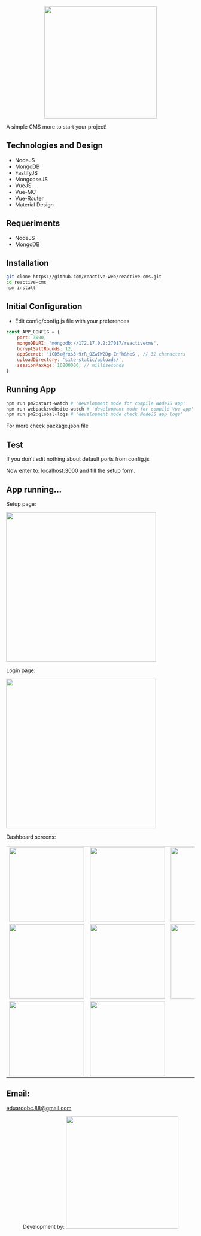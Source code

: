 <div align="center">
    <img src="https://github.com/reactive-web/reactive-cms/tree/master/ReadmeMDAssets/reactive-cms-logo.png" width="300" height="auto"/>
</div>


A simple CMS more to start your project!

Technologies and Design
-
- NodeJS
- MongoDB
- FastifyJS
- MongooseJS
- VueJS
- Vue-MC
- Vue-Router
- Material Design

Requeriments
-
- NodeJS
- MongoDB

Installation
-
```bash
git clone https://github.com/reactive-web/reactive-cms.git
cd reactive-cms
npm install
```

Initial Configuration
-
- Edit config/config.js file with your preferences
```javascript
const APP_CONFIG = {
    port: 3000,
    mongoDBURI: 'mongodb://172.17.0.2:27017/reactivecms',
    bcryptSaltRounds: 12,
    appSecret: 'iCD5e@rx$3-9rR_QZwIW2Dg-Zn^h&heS', // 32 characters
    uploadDirectory: 'site-static/uploads/',
    sessionMaxAge: 10800000, // milliseconds
}
```

Running App
-
```bash
npm run pm2:start-watch # 'development mode for compile NodeJS app'
npm run webpack:website-watch # 'development mode for compile Vue app'
npm run pm2:global-logs # 'development mode check NodeJS app logs'
```
For more check package.json file

Test
-
If you don't edit nothing about default ports from config.js

Now enter to: localhost:3000 and fill the setup form.

App running...
-

Setup page:

<img width="400px" src="https://github.com/reactive-web/reactive-cms/tree/master/ReadmeMDAssets/setup.png">


Login page:

<img width="400px" src="https://github.com/reactive-web/reactive-cms/tree/master/ReadmeMDAssets/login.png">


Dashboard screens:

| | | |
|:-------------------------:|:-------------------------:|:-------------------------:|
|<img width="200px" src="https://github.com/reactive-web/reactive-cms/tree/master/ReadmeMDAssets/dashboard.png">|<img width="200px" src="https://github.com/reactive-web/reactive-cms/tree/master/ReadmeMDAssets/pages.png">|<img width="200px" src="https://github.com/reactive-web/reactive-cms/tree/master/ReadmeMDAssets/posts.png">|
|<img width="200px" src="https://github.com/reactive-web/reactive-cms/tree/master/ReadmeMDAssets/media.png">|<img width="200px" src="https://github.com/reactive-web/reactive-cms/tree/master/ReadmeMDAssets/users.png">|<img width="200px" src="https://github.com/reactive-web/reactive-cms/tree/master/ReadmeMDAssets/settings.png">|
|<img width="200px" src="https://github.com/reactive-web/reactive-cms/tree/master/ReadmeMDAssets/new-post.png">|<img width="200px" src="https://github.com/reactive-web/reactive-cms/tree/master/ReadmeMDAssets/modal-media.png">|


## Email:
eduardobc.88@gmail.com

<div align="center">
    Development by:
    <a href="https://www.reactive-web.com">
        <img src="https://github.com/reactive-web/reactive-cms/tree/master/ReadmeMDAssets/reactive-web.png" width="300" height="auto"/>
    </a>
</div>
